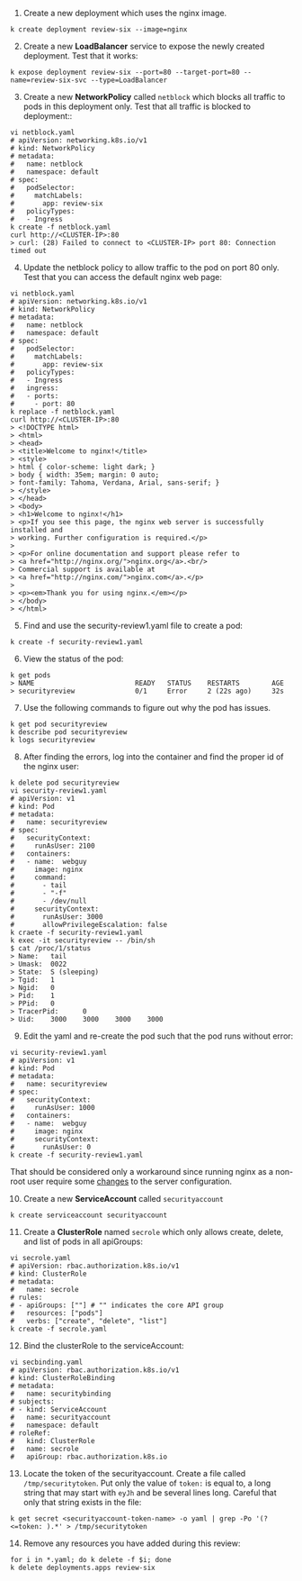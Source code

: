 1. Create a new deployment which uses the nginx image.
```
k create deployment review-six --image=nginx
```

2. Create a new **LoadBalancer** service to expose the newly created deployment. Test that it works:
```
k expose deployment review-six --port=80 --target-port=80 --name=review-six-svc --type=LoadBalancer
```

3. Create a new **NetworkPolicy** called `netblock` which blocks all traffic to pods in this deployment only. Test that all traffic is blocked to deployment::
```
vi netblock.yaml
# apiVersion: networking.k8s.io/v1
# kind: NetworkPolicy
# metadata:
#   name: netblock
#   namespace: default
# spec:
#   podSelector:
#     matchLabels:
#       app: review-six
#   policyTypes:
#   - Ingress
k create -f netblock.yaml
curl http://<CLUSTER-IP>:80
> curl: (28) Failed to connect to <CLUSTER-IP> port 80: Connection timed out
```

4. Update the netblock policy to allow traffic to the pod on port 80 only. Test that you can access the default nginx web page:
```
vi netblock.yaml
# apiVersion: networking.k8s.io/v1
# kind: NetworkPolicy
# metadata:
#   name: netblock
#   namespace: default
# spec:
#   podSelector:
#     matchLabels:
#       app: review-six
#   policyTypes:
#   - Ingress
#   ingress:
#   - ports:
#     - port: 80
k replace -f netblock.yaml
curl http://<CLUSTER-IP>:80
> <!DOCTYPE html>
> <html>
> <head>
> <title>Welcome to nginx!</title>
> <style>
> html { color-scheme: light dark; }
> body { width: 35em; margin: 0 auto;
> font-family: Tahoma, Verdana, Arial, sans-serif; }
> </style>
> </head>
> <body>
> <h1>Welcome to nginx!</h1>
> <p>If you see this page, the nginx web server is successfully installed and
> working. Further configuration is required.</p>
>
> <p>For online documentation and support please refer to
> <a href="http://nginx.org/">nginx.org</a>.<br/>
> Commercial support is available at
> <a href="http://nginx.com/">nginx.com</a>.</p>
>
> <p><em>Thank you for using nginx.</em></p>
> </body>
> </html>
```

5. Find and use the security-review1.yaml file to create a pod:
```
k create -f security-review1.yaml
```

6. View the status of the pod:
```
k get pods
> NAME                         READY   STATUS    RESTARTS        AGE
> securityreview               0/1     Error     2 (22s ago)     32s
```

7. Use the following commands to figure out why the pod has issues.
```
k get pod securityreview
k describe pod securityreview
k logs securityreview
```

8. After finding the errors, log into the container and find the proper id of the nginx user:
```
k delete pod securityreview
vi security-review1.yaml
# apiVersion: v1
# kind: Pod
# metadata:
#   name: securityreview
# spec:
#   securityContext:
#     runAsUser: 2100
#   containers:
#   - name:  webguy
#     image: nginx
#     command:
#       - tail
#       - "-f"
#       - /dev/null
#     securityContext:
#       runAsUser: 3000
#       allowPrivilegeEscalation: false
k craete -f security-review1.yaml
k exec -it securityreview -- /bin/sh
$ cat /proc/1/status
> Name:   tail
> Umask:  0022
> State:  S (sleeping)
> Tgid:   1
> Ngid:   0
> Pid:    1
> PPid:   0
> TracerPid:      0
> Uid:    3000    3000    3000    3000
```

9.  Edit the yaml and re-create the pod such that the pod runs without error:
```
vi security-review1.yaml
# apiVersion: v1
# kind: Pod
# metadata:
#   name: securityreview
# spec:
#   securityContext:
#     runAsUser: 1000
#   containers:
#   - name:  webguy
#     image: nginx
#     securityContext:
#       runAsUser: 0
k create -f security-review1.yaml
```

That should be considered only a workaround since running nginx as a non-root user require some [changes](https://github.com/docker-library/docs/tree/master/nginx#running-nginx-as-a-non-root-user) to the server configuration.

10.  Create a new **ServiceAccount** called `securityaccount`
```
k create serviceaccount securityaccount
```

11. Create a **ClusterRole** named `secrole` which only allows create, delete, and list of pods in all apiGroups:
```
vi secrole.yaml
# apiVersion: rbac.authorization.k8s.io/v1
# kind: ClusterRole
# metadata:
#   name: secrole
# rules:
# - apiGroups: [""] # "" indicates the core API group
#   resources: ["pods"]
#   verbs: ["create", "delete", "list"]
k create -f secrole.yaml
```

12. Bind the clusterRole to the serviceAccount:
```
vi secbinding.yaml
# apiVersion: rbac.authorization.k8s.io/v1
# kind: ClusterRoleBinding
# metadata:
#   name: securitybinding
# subjects:
# - kind: ServiceAccount
#   name: securityaccount
#   namespace: default
# roleRef:
#   kind: ClusterRole
#   name: secrole
#   apiGroup: rbac.authorization.k8s.io

```

13. Locate the token of the securityaccount.  Create a file called `/tmp/securitytoken`. Put only the value of `token:` is equal to, a long string that may start with `eyJh` and be several lines long. Careful that only that string exists in the file:
```
k get secret <securityaccount-token-name> -o yaml | grep -Po '(?<=token: ).*' > /tmp/securitytoken
```

14. Remove any resources you have added during this review:
```
for i in *.yaml; do k delete -f $i; done
k delete deployments.apps review-six
```
